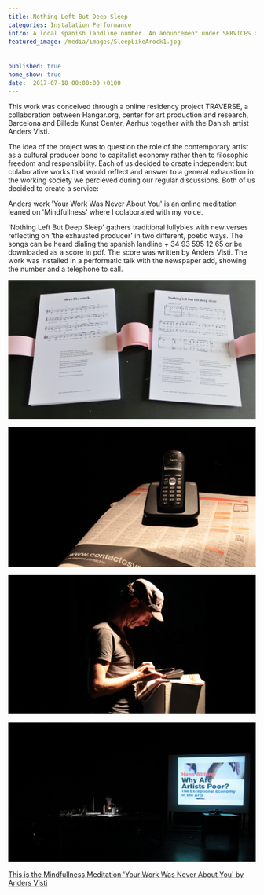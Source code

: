 ```yaml
---
title: Nothing Left But Deep Sleep
categories: Instalation Performance
intro: A local spanish landline number. An anouncement under SERVICES at the local newspaper. These are the traces of 2 lullybies texted, performed and registered for public use. 
featured_image: /media/images/SleepLikeArock1.jpg


published: true
home_show: true
date:  2017-07-18 00:00:00 +0100
---
```


This work was conceived through a online residency project TRAVERSE, a collaboration between Hangar.org, center for art production and research, Barcelona and Billede Kunst Center, Aarhus together with the Danish artist Anders Visti. 

The idea of the project was to question the role of the contemporary artist as a cultural producer bond to capitalist economy rather then to filosophic freedom and responsibility. Each of us decided to create independent but colaborative works that would reflect and answer to a general exhaustion in the working society we percieved during our regular discussions. Both of us decided to create a service:

Anders work 'Your Work Was Never About You' is an online meditation leaned on 'Mindfullness' where I colaborated with my voice.

'Nothing Left But Deep Sleep' gathers traditional lullybies with new verses reflecting on 'the exhausted producer' in two different, poetic ways. The songs can be heard dialing the spanish landline + 34 93 595 12 65 or be downloaded as a score in pdf. The score was written by Anders Visti.
The work was installed in a performatic talk with the newspaper add, showing the number and a telephone to call. 

![image](/media/images/SleepLikeArock2.jpg)


![image](/media/images/SleepLikeArock3.jpg)


![image](/media/images/SleepLikeArock4.jpg)


![image](/media/images/SleepLikeArock5.jpg)


[This is the Mindfullness Meditation 'Your Work Was Never About You' by Anders Visti ](https://traverse.andersvisti.dk/)   
